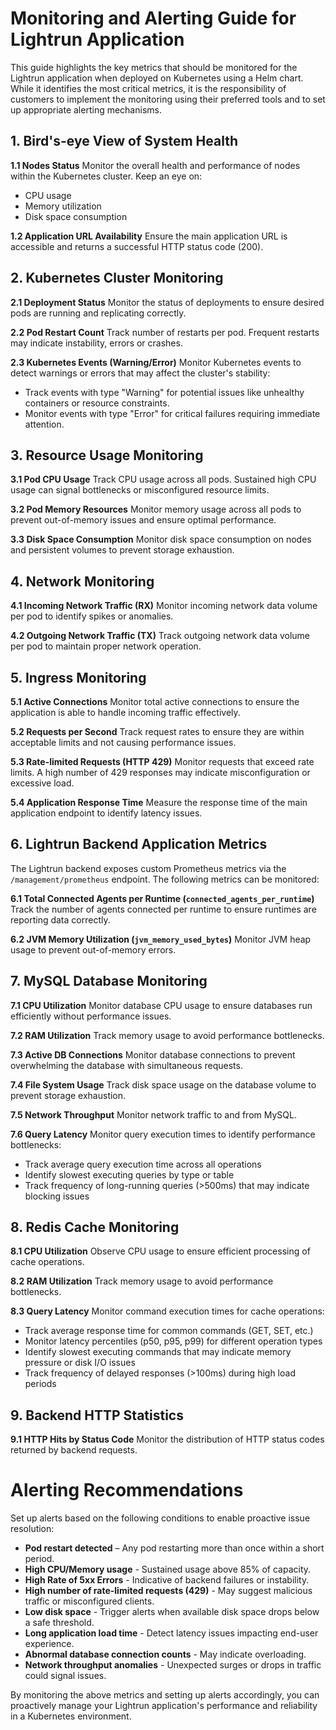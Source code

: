 # Monitoring and Alerting Guide for Lightrun Application

This guide highlights the key metrics that should be monitored for the Lightrun application when deployed on Kubernetes using a Helm chart. While it identifies the most critical metrics, it is the responsibility of customers to implement the monitoring using their preferred tools and to set up appropriate alerting mechanisms.

## 1. Bird's-eye View of System Health

**1.1 Nodes Status**
Monitor the overall health and performance of nodes within the Kubernetes cluster. Keep an eye on:

- CPU usage
- Memory utilization
- Disk space consumption

**1.2 Application URL Availability**
Ensure the main application URL is accessible and returns a successful HTTP status code (200).

## 2. Kubernetes Cluster Monitoring

**2.1 Deployment Status**
Monitor the status of deployments to ensure desired pods are running and replicating correctly.

**2.2 Pod Restart Count**
Track number of restarts per pod. Frequent restarts may indicate instability, errors or crashes.

**2.3 Kubernetes Events (Warning/Error)**
Monitor Kubernetes events to detect warnings or errors that may affect the cluster's stability:

- Track events with type "Warning" for potential issues like unhealthy containers or resource constraints.
- Monitor events with type "Error" for critical failures requiring immediate attention.

## 3. Resource Usage Monitoring

**3.1 Pod CPU Usage**
Track CPU usage across all pods. Sustained high CPU usage can signal bottlenecks or misconfigured resource limits.

**3.2 Pod Memory Resources**
Monitor memory usage across all pods to prevent out-of-memory issues and ensure optimal performance.

**3.3 Disk Space Consumption**
Monitor disk space consumption on nodes and persistent volumes to prevent storage exhaustion.

## 4. Network Monitoring

**4.1 Incoming Network Traffic (RX)**
Monitor incoming network data volume per pod to identify spikes or anomalies.

**4.2 Outgoing Network Traffic (TX)**
Track outgoing network data volume per pod to maintain proper network operation.

## 5. Ingress Monitoring

**5.1 Active Connections**
Monitor total active connections to ensure the application is able to handle incoming traffic effectively.

**5.2 Requests per Second**
Track request rates to ensure they are within acceptable limits and not causing performance issues.

**5.3 Rate-limited Requests (HTTP 429)**
Monitor requests that exceed rate limits. A high number of 429 responses may indicate misconfiguration or excessive load.

**5.4 Application Response Time**
Measure the response time of the main application endpoint to identify latency issues.

## 6. Lightrun Backend Application Metrics

The Lightrun backend exposes custom Prometheus metrics via the `/management/prometheus` endpoint. The following metrics can be monitored:

**6.1 Total Connected Agents per Runtime (`connected_agents_per_runtime`)**
Track the number of agents connected per runtime to ensure runtimes are reporting data correctly.

**6.2 JVM Memory Utilization (`jvm_memory_used_bytes`)**
Monitor JVM heap usage to prevent out-of-memory errors.

## 7. MySQL Database Monitoring

**7.1 CPU Utilization**
Monitor database CPU usage to ensure databases run efficiently without performance issues.

**7.2 RAM Utilization**
Track memory usage to avoid performance bottlenecks.

**7.3 Active DB Connections**
Monitor database connections to prevent overwhelming the database with simultaneous requests.

**7.4 File System Usage**
Track disk space usage on the database volume to prevent storage exhaustion.

**7.5 Network Throughput**
Monitor network traffic to and from MySQL.

**7.6 Query Latency**
Monitor query execution times to identify performance bottlenecks:

- Track average query execution time across all operations
- Identify slowest executing queries by type or table
- Track frequency of long-running queries (>500ms) that may indicate blocking issues

## 8. Redis Cache Monitoring

**8.1 CPU Utilization**
Observe CPU usage to ensure efficient processing of cache operations.

**8.2 RAM Utilization**
Track memory usage to avoid performance bottlenecks.

**8.3 Query Latency**
Monitor command execution times for cache operations:

- Track average response time for common commands (GET, SET, etc.)
- Monitor latency percentiles (p50, p95, p99) for different operation types
- Identify slowest executing commands that may indicate memory pressure or disk I/O issues
- Track frequency of delayed responses (>100ms) during high load periods

## 9. Backend HTTP Statistics

**9.1 HTTP Hits by Status Code**
Monitor the distribution of HTTP status codes returned by backend requests.

# Alerting Recommendations

Set up alerts based on the following conditions to enable proactive issue resolution:

- **Pod restart detected** – Any pod restarting more than once within a short period.
- **High CPU/Memory usage** - Sustained usage above 85% of capacity.
- **High Rate of 5xx Errors** - Indicative of backend failures or instability.
- **High number of rate-limited requests (429)** - May suggest malicious traffic or misconfigured clients.
- **Low disk space** - Trigger alerts when available disk space drops below a safe threshold.
- **Long application load time** - Detect latency issues impacting end-user experience.
- **Abnormal database connection counts** - May indicate overloading.
- **Network throughput anomalies** - Unexpected surges or drops in traffic could signal issues.

By monitoring the above metrics and setting up alerts accordingly, you can proactively manage your Lightrun application's performance and reliability in a Kubernetes environment.
